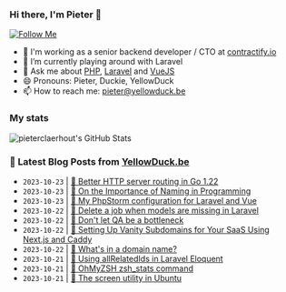 ### Hi there, I'm Pieter 👋  
[![Follow Me](https://img.shields.io/github/followers/pieterclaerhout?label=Follow&style=social)](https://github.com/pieterclaerhout)

- 🏢 I'm working as a senior backend developer / CTO at [contractify.io](https://contractify.io)
- 🌱 I’m currently playing around with Laravel
- 💬 Ask me about [PHP](https://php.net), [Laravel](http://laravel.com) and [VueJS](https://vuejs.org)
- 😄 Pronouns: Pieter, Duckie, YellowDuck
- 📫 How to reach me: pieter@yellowduck.be

### My stats

![pieterclaerhout's GitHub Stats](https://github-readme-stats.vercel.app/api?username=pieterclaerhout&show_icons=true&count_private=true&line_height=40)

### 📩 Latest Blog Posts from [YellowDuck.be](https://www.yellowduck.be/)
<!-- BLOG-POST-LIST:START -->
- `2023-10-23` | [🔗 Better HTTP server routing in Go 1.22](https://www.yellowduck.be/posts/better-http-server-routing-in-go-1-22)  
- `2023-10-23` | [🔗 On the Importance of Naming in Programming](https://www.yellowduck.be/posts/on-the-importance-of-naming-in-programming)  
- `2023-10-23` | [🔗 My PhpStorm configuration for Laravel and Vue](https://www.yellowduck.be/posts/my-phpstorm-configuration-for-laravel-and-vue)  
- `2023-10-22` | [🐥 Delete a job when models are missing in Laravel](https://www.yellowduck.be/posts/delete-a-job-when-models-are-missing-in-laravel)  
- `2023-10-22` | [🔗 Don&#39;t let QA be a bottleneck](https://www.yellowduck.be/posts/dont-let-qa-be-a-bottleneck)  
- `2023-10-22` | [🔗 Setting Up Vanity Subdomains for Your SaaS Using Next.js and Caddy](https://www.yellowduck.be/posts/setting-up-vanity-subdomains-for-your-saas-using-next-js-and-caddy-logsnag)  
- `2023-10-22` | [🔗 What&#39;s in a domain name?](https://www.yellowduck.be/posts/whats-in-a-domain-name)  
- `2023-10-21` | [🐥 Using allRelatedIds in Laravel Eloquent](https://www.yellowduck.be/posts/using-allrelatedids-in-laravel-eloquent)  
- `2023-10-21` | [🔗 OhMyZSH zsh_stats command](https://www.yellowduck.be/posts/ohmyzsh-zsh_stats-command)  
- `2023-10-21` | [🔗 The screen utility in Ubuntu](https://www.yellowduck.be/posts/the-screen-utility-in-ubuntu)  

<!-- BLOG-POST-LIST:END -->
